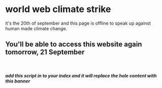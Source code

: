 <div class="content">
  <h1>world web climate strike</h1>
  <p>
    it's the 20th of september and this page is offline to speak up against
    human made climate change.
  </p>
  <h2>You'll be able to access this website again tomorrow, 21 September</h2>
  <br>
  <h5>add this script in to your index and it will replace the hole content with this banner</h5>
</div>
